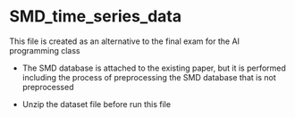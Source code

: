 # SMD_time_series_data
This file is created as an alternative to the final exam for the AI programming class

- The SMD database is attached to the existing paper, but it is performed including the process of preprocessing the SMD database that is not preprocessed

- Unzip the dataset file before run this file
